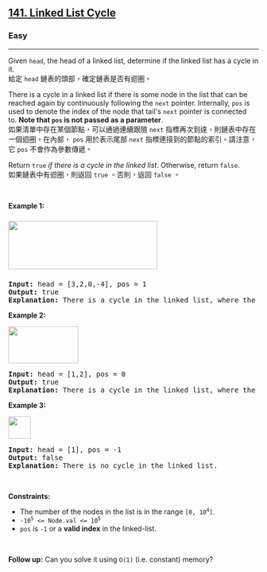 <h2><a href="https://leetcode.com/problems/linked-list-cycle/">141. Linked List Cycle</a></h2><h3>Easy</h3><hr><div><p data-immersive-translate-effect="1" data-immersive_translate_walked="c8fef3bf-3228-4454-973d-df7a35ebaef7">Given <code data-immersive-translate-effect="1" data-immersive_translate_walked="c8fef3bf-3228-4454-973d-df7a35ebaef7">head</code>, the head of a linked list, determine if the linked list has a cycle in it.<font class="notranslate immersive-translate-target-wrapper" lang="zh-TW" data-immersive-translate-translation-element-mark="1"><br><font class="notranslate immersive-translate-target-translation-theme-none immersive-translate-target-translation-block-wrapper-theme-none immersive-translate-target-translation-block-wrapper" data-immersive-translate-translation-element-mark="1"><font class="notranslate immersive-translate-target-inner immersive-translate-target-translation-theme-none-inner" data-immersive-translate-translation-element-mark="1">給定 <code data-immersive-translate-effect="1" data-immersive_translate_walked="c8fef3bf-3228-4454-973d-df7a35ebaef7">head</code> 鏈表的頭部，確定鏈表是否有迴圈。</font></font></font></p>

<p data-immersive-translate-effect="1" data-immersive_translate_walked="c8fef3bf-3228-4454-973d-df7a35ebaef7">There is a cycle in a linked list if there is some node in the list that can be reached again by continuously following the&nbsp;<code data-immersive-translate-effect="1" data-immersive_translate_walked="c8fef3bf-3228-4454-973d-df7a35ebaef7">next</code>&nbsp;pointer. Internally, <code data-immersive-translate-effect="1" data-immersive_translate_walked="c8fef3bf-3228-4454-973d-df7a35ebaef7">pos</code>&nbsp;is used to denote the index of the node that&nbsp;tail's&nbsp;<code data-immersive-translate-effect="1" data-immersive_translate_walked="c8fef3bf-3228-4454-973d-df7a35ebaef7">next</code>&nbsp;pointer is connected to.&nbsp;<strong data-immersive-translate-effect="1" data-immersive_translate_walked="c8fef3bf-3228-4454-973d-df7a35ebaef7">Note that&nbsp;<code data-immersive-translate-effect="1" data-immersive_translate_walked="c8fef3bf-3228-4454-973d-df7a35ebaef7">pos</code>&nbsp;is not passed as a parameter</strong>.<font class="notranslate immersive-translate-target-wrapper" lang="zh-TW" data-immersive-translate-translation-element-mark="1"><br><font class="notranslate immersive-translate-target-translation-theme-none immersive-translate-target-translation-block-wrapper-theme-none immersive-translate-target-translation-block-wrapper" data-immersive-translate-translation-element-mark="1"><font class="notranslate immersive-translate-target-inner immersive-translate-target-translation-theme-none-inner" data-immersive-translate-translation-element-mark="1">如果清單中存在某個節點，可以通過連續跟隨 <code data-immersive-translate-effect="1" data-immersive_translate_walked="c8fef3bf-3228-4454-973d-df7a35ebaef7">next</code> 指標再次到達，則鏈表中存在一個迴圈。在內部， <code data-immersive-translate-effect="1" data-immersive_translate_walked="c8fef3bf-3228-4454-973d-df7a35ebaef7">pos</code> 用於表示尾部 <code data-immersive-translate-effect="1" data-immersive_translate_walked="c8fef3bf-3228-4454-973d-df7a35ebaef7">next</code> 指標連接到的節點的索引。請注意，它 <code data-immersive-translate-effect="1" data-immersive_translate_walked="c8fef3bf-3228-4454-973d-df7a35ebaef7">pos</code> 不會作為參數傳遞。</font></font></font></p>

<p data-immersive-translate-effect="1" data-immersive_translate_walked="c8fef3bf-3228-4454-973d-df7a35ebaef7">Return&nbsp;<code data-immersive-translate-effect="1" data-immersive_translate_walked="c8fef3bf-3228-4454-973d-df7a35ebaef7">true</code><em data-immersive-translate-effect="1" data-immersive_translate_walked="c8fef3bf-3228-4454-973d-df7a35ebaef7"> if there is a cycle in the linked list</em>. Otherwise, return <code data-immersive-translate-effect="1" data-immersive_translate_walked="c8fef3bf-3228-4454-973d-df7a35ebaef7">false</code>.<font class="notranslate immersive-translate-target-wrapper" lang="zh-TW" data-immersive-translate-translation-element-mark="1"><br><font class="notranslate immersive-translate-target-translation-theme-none immersive-translate-target-translation-block-wrapper-theme-none immersive-translate-target-translation-block-wrapper" data-immersive-translate-translation-element-mark="1"><font class="notranslate immersive-translate-target-inner immersive-translate-target-translation-theme-none-inner" data-immersive-translate-translation-element-mark="1">如果鏈表中有迴圈，則返回 <code data-immersive-translate-effect="1" data-immersive_translate_walked="c8fef3bf-3228-4454-973d-df7a35ebaef7">true</code> 。否則，返回 <code data-immersive-translate-effect="1" data-immersive_translate_walked="c8fef3bf-3228-4454-973d-df7a35ebaef7">false</code> 。</font></font></font></p>

<p>&nbsp;</p>
<p><strong class="example">Example 1:</strong></p>
<img alt="" src="https://assets.leetcode.com/uploads/2018/12/07/circularlinkedlist.png" style="width: 300px; height: 97px; margin-top: 8px; margin-bottom: 8px;">
<pre><strong>Input:</strong> head = [3,2,0,-4], pos = 1
<strong>Output:</strong> true
<strong>Explanation:</strong> There is a cycle in the linked list, where the tail connects to the 1st node (0-indexed).
</pre>

<p><strong class="example">Example 2:</strong></p>
<img alt="" src="https://assets.leetcode.com/uploads/2018/12/07/circularlinkedlist_test2.png" style="width: 141px; height: 74px;">
<pre><strong>Input:</strong> head = [1,2], pos = 0
<strong>Output:</strong> true
<strong>Explanation:</strong> There is a cycle in the linked list, where the tail connects to the 0th node.
</pre>

<p><strong class="example">Example 3:</strong></p>
<img alt="" src="https://assets.leetcode.com/uploads/2018/12/07/circularlinkedlist_test3.png" style="width: 45px; height: 45px;">
<pre><strong>Input:</strong> head = [1], pos = -1
<strong>Output:</strong> false
<strong>Explanation:</strong> There is no cycle in the linked list.
</pre>

<p>&nbsp;</p>
<p><strong>Constraints:</strong></p>

<ul>
	<li>The number of the nodes in the list is in the range <code>[0, 10<sup>4</sup>]</code>.</li>
	<li><code>-10<sup>5</sup> &lt;= Node.val &lt;= 10<sup>5</sup></code></li>
	<li><code>pos</code> is <code>-1</code> or a <strong>valid index</strong> in the linked-list.</li>
</ul>

<p>&nbsp;</p>
<p><strong>Follow up:</strong> Can you solve it using <code>O(1)</code> (i.e. constant) memory?</p>
</div>